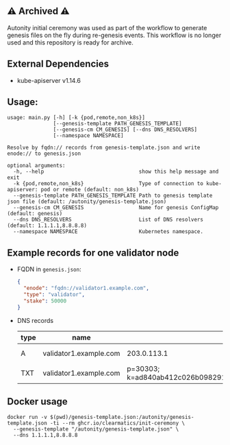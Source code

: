 ## :warning: Archived :warning:
Autonity initial ceremony was used as part of the workflow to generate genesis files on the fly during re-genesis events. This workflow is no longer used and this repository is ready for archive.

## External Dependencies
- kube-apiserver v1.14.6

## Usage:
```
usage: main.py [-h] [-k {pod,remote,non_k8s}]
               [--genesis-template PATH_GENESIS_TEMPLATE]
               [--genesis-cm CM_GENESIS] [--dns DNS_RESOLVERS]
               [--namespace NAMESPACE]

Resolve by fqdn:// records from genesis-template.json and write enode:// to genesis.json

optional arguments:
  -h, --help                               show this help message and exit
  -k {pod,remote,non_k8s}                  Type of connection to kube-apiserver: pod or remote (default: non_k8s)
  --genesis-template PATH_GENESIS_TEMPLATE Path to genesis template json file (default: /autonity/genesis-template.json)
  --genesis-cm CM_GENESIS                  Name for genesis ConfigMap (default: genesis)
  --dns DNS_RESOLVERS                      List of DNS resolvers (default: 1.1.1.1,8.8.8.8)
  --namespace NAMESPACE                    Kubernetes namespace.
```

## Example records for one validator node
* FQDN in `genesis.json`:
    ```json
    {
      "enode": "fqdn://validator1.example.com",
      "type": "validator",
      "stake": 50000
    }
    ```
* DNS records

  | type | name | value | TTL |
  |------|-------------------|-------------|---|
  | A    | validator1.example.com      | 203.0.113.1 | 1 min |
  | TXT  | validator1.example.com  |p=30303\; k=ad840ab412c026b098291f5ab56f923214469c61d4a8be41334c9a00e2dc84a8ff9a5035b3683184ea79902436454a7a00e966de45ff46dbd118e426edd4b2d0| 1 min |

## Docker usage
```shell script
docker run -v $(pwd)/genesis-template.json:/autonity/genesis-template.json -ti --rm ghcr.io/clearmatics/init-ceremony \
  --genesis-template "/autonity/genesis-template.json" \
  --dns 1.1.1.1,8.8.8.8
```
